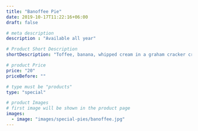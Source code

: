 ```yaml
---
title: "Banoffee Pie"
date: 2019-10-17T11:22:16+06:00
draft: false

# meta description
description : "Available all year"

# Product Short Description
shortDescription: "Toffee, banana, whipped cream in a graham cracker crust"

# product Price
price: "20"
priceBefore: ""

# type must be "products"
type: "special"

# product Images
# first image will be shown in the product page
images:
  - image: "images/special-pies/banoffee.jpg"
---
```

